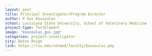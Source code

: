 ```yaml
---
layout: post
title: Principal Investigator/Program Director
author: K Gus Kousoulas
school: Louisiana State University, School of Veterinary Medicine
project-type: TestElement
image: "kousoulas_gus.jpg"
categories: project-investigator
city: Baton Rouge
link: https://lsu.edu/vetmed/faculty/kousoulas.php
---
```

